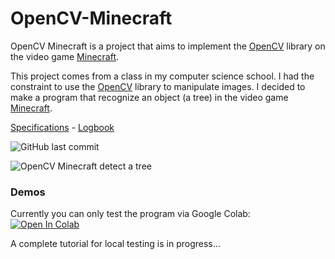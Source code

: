 # OpenCV-Minecraft

OpenCV Minecraft is a project that aims to implement the [OpenCV](https://opencv.org/) library on the video game [Minecraft](https://minecraft.net).

This project comes from a class in my computer science school. I had the constraint to use the [OpenCV](https://opencv.org/) library to manipulate images. I decided to make a program that recognize an object (a tree) in the video game [Minecraft](https://minecraft.net).

[Specifications](https://docs.google.com/document/d/16gqORb4RyFK7fazQYQEVmj3Tza6Dj3DeS2O0oK9XvYk) - [Logbook](https://docs.google.com/document/d/1k9WzRwKpsKyxoCAJc5K88qaNXDz-lVgYPyrLLRAM08Y)

![GitHub last commit](https://img.shields.io/github/last-commit/JeremyMeissner/OpenCV-Minecraft)

![OpenCV Minecraft detect a tree](oaktree.gif)
### Demos

Currently you can only test the program via Google Colab:  
[![Open In Colab](https://colab.research.google.com/assets/colab-badge.svg)](https://colab.research.google.com/github/JeremyMeissner/OpenCV-Minecraft/blob/dev/opencvtest.ipynb)

A complete tutorial for local testing is in progress...

